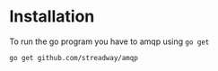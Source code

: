 # Installation 

To run the go program you have to amqp using `go get`

```sh
go get github.com/streadway/amqp
```
